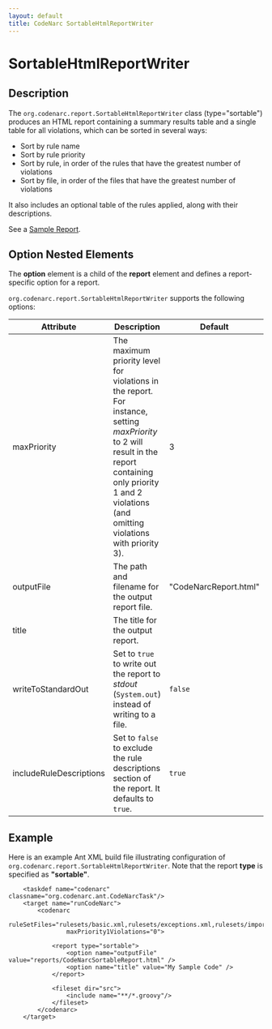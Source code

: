 ```yaml
---
layout: default
title: CodeNarc SortableHtmlReportWriter
---
```


# SortableHtmlReportWriter

## Description

The `org.codenarc.report.SortableHtmlReportWriter` class (type="sortable") produces an HTML report
containing a summary results table and a single table for all violations, which can be sorted in several ways:
  * Sort by rule name
  * Sort by rule priority
  * Sort by rule, in order of the rules that have the greatest number of violations
  * Sort by file, in order of the files that have the greatest number of violations

It also includes an optional table of the rules applied, along with their descriptions.

See a [Sample Report](./SampleCodeNarcSortableHtmlReport.html).


## Option Nested Elements

The **option** element is a child of the **report** element and defines a report-specific option for a report.

`org.codenarc.report.SortableHtmlReportWriter` supports the following options:

| Attribute               | Description            | Default             |
|-------------------------|------------------------|---------------------|
| maxPriority             | The maximum priority level for violations in the report. For instance, setting *maxPriority* to 2 will result in the report containing only priority 1 and 2 violations (and omitting violations with priority 3).                                   | 3                       |
| outputFile              | The path and filename for the output report file.              | "CodeNarcReport.html"  |
| title                   | The title for the output report.                               |                        |
| writeToStandardOut      | Set to `true` to write out the report to *stdout* (`System.out`) instead of writing to a file. |  `false` |
| includeRuleDescriptions | Set to `false` to exclude the rule descriptions section of the report. It defaults to `true`.                      | `true` |


## Example

Here is an example Ant XML build file illustrating configuration of
`org.codenarc.report.SortableHtmlReportWriter`. Note that the report **type** is specified as **"sortable"**.

```
    <taskdef name="codenarc" classname="org.codenarc.ant.CodeNarcTask"/>
    <target name="runCodeNarc">
        <codenarc
                ruleSetFiles="rulesets/basic.xml,rulesets/exceptions.xml,rulesets/imports.xml"
                maxPriority1Violations="0">
    
            <report type="sortable">
                <option name="outputFile" value="reports/CodeNarcSortableReport.html" />
                <option name="title" value="My Sample Code" />
            </report>
    
            <fileset dir="src">
                <include name="**/*.groovy"/>
            </fileset>
        </codenarc>
    </target>
```
